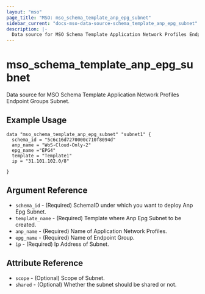 ```yaml
---
layout: "mso"
page_title: "MSO: mso_schema_template_anp_epg_subnet"
sidebar_current: "docs-mso-data-source-schema_template_anp_epg_subnet"
description: |-
  Data source for MSO Schema Template Application Network Profiles Endpoint Groups Subnet.
---
```


# mso_schema_template_anp_epg_subnet #

Data source for MSO Schema Template Application Network Profiles Endpoint Groups Subnet.

## Example Usage ##

```hcl
data "mso_schema_template_anp_epg_subnet" "subnet1" {
  schema_id = "5c6c16d7270000c710f8094d"
  anp_name = "WoS-Cloud-Only-2"
  epg_name ="EPG4"
  template = "Template1"
  ip = "31.101.102.0/8"

}
```

## Argument Reference ##

* `schema_id` - (Required) SchemaID under which you want to deploy Anp Epg Subnet.
* `template_name` - (Required) Template where Anp Epg Subnet to be created.
* `anp_name` - (Required) Name of Application Network Profiles.
* `epg_name` - (Required) Name of Endpoint Group.
* `ip` - (Required) Ip Address of Subnet.

## Attribute Reference ##

* `scope` - (Optional) Scope of Subnet.
* `shared` - (Optional) Whether the subnet should be shared or not.